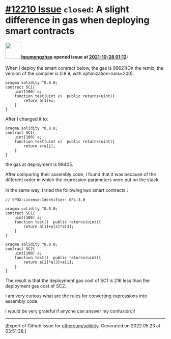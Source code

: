 # [\#12210 Issue](https://github.com/ethereum/solidity/issues/12210) `closed`: A slight difference in gas when deploying smart contracts

#### <img src="https://avatars.githubusercontent.com/u/36286293?u=aaaba46b4700999543fe412396667eb726d4a30a&v=4" width="50">[hpumengzhao](https://github.com/hpumengzhao) opened issue at [2021-10-28 01:12](https://github.com/ethereum/solidity/issues/12210):

When I deploy the smart contract below, the gas is 99621(On the remix, the version of the compiler is 0.8.9, with optimization-runs=200).
```solidity
pragma solidity ^0.8.0;
contract SC1{
    uint[100] a;
    function test(uint x)  public returns(uint){
        return a[1]+x;
    }   
}
```
After I changed it to:
```solidity
pragma solidity ^0.8.0;
contract SC1{
    uint[100] a;
    function test(uint x)  public returns(uint){
        return x+a[1];
    }   
}
```
the gas at deployment is 99405.

After comparing their assembly code, I found that it was because of the different order in which the expression parameters were put on the stack.

In the same way, I tried the following two smart contracts：
```solidity
// SPDX-License-Identifier: GPL-3.0

pragma solidity ^0.8.0;
contract SC1{
    uint[100] a;
    function test()  public returns(uint){
        return a[1]+a[2]*a[3];
    }   
}
```
```solidity
pragma solidity ^0.8.0;
contract SC2{
    uint[100] a;
    function test()  public returns(uint){
        return a[2]*a[3]+a[1];
    }   
}
```
The result is that the deployment gas cost of SC1 is 216 less than the deployment gas cost of SC2.

I am very curious what are the rules for converting expressions into assembly code.

I would be very grateful if anyone can answer my confusion:)!




-------------------------------------------------------------------------------



[Export of Github issue for [ethereum/solidity](https://github.com/ethereum/solidity). Generated on 2022.05.23 at 03:51:38.]
